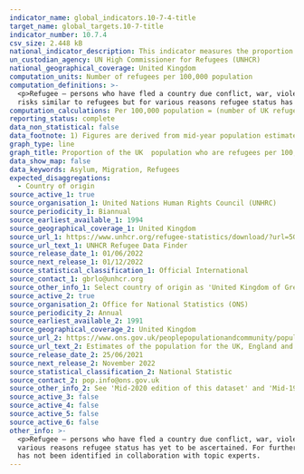 ```yaml
---
indicator_name: global_indicators.10-7-4-title
target_name: global_targets.10-7-title
indicator_number: 10.7.4
csv_size: 2.448 kB
national_indicator_description: This indicator measures the proportion of UK nationals who are refugees abroad per 100,000 UK population and not the number of refugees residing within the UK.
un_custodian_agency: UN High Commissioner for Refugees (UNHCR)
national_geographical_coverage: United Kingdom
computation_units: Number of refugees per 100,000 population
computation_definitions: >-
  <p>Refugee – persons who have fled a country due conflict, war, violence or persecution to find safety in another country. UNHCR also define those in a refugee-like situations as a refugee within their data. These are people residing outside their country of origin, facing protection
  risks similar to refugees but for various reasons refugee status has yet to be  ascertained. For further information on UNHCR refugee definition see <a href=”https://www.unhcr.org/refugee-statistics/methodology/definition/. Refugee Methodology</a>.</p>
computation_calculations: Per 100,000 population = (number of UK refugess/(UK mid-year population + number of UK refugees)) * 100,000
reporting_status: complete
data_non_statistical: false
data_footnote: 1) Figures are derived from mid-year population estimates. 2) Refugee figures include those in refugee-like situations. 
graph_type: line
graph_title: Proportion of the UK  population who are refugees per 100,000 population
data_show_map: false
data_keywords: Asylum, Migration, Refugees
expected_disaggregations:
  - Country of origin
source_active_1: true
source_organisation_1: United Nations Human Rights Council (UNHRC)
source_periodicity_1: Biannual
source_earliest_available_1: 1994
source_geographical_coverage_1: United Kingdom
source_url_1: https://www.unhcr.org/refugee-statistics/download/?url=5G7Uz6
source_url_text_1: UNHCR Refugee Data Finder
source_release_date_1: 01/06/2022
source_next_release_1: 01/12/2022
source_statistical_classification_1: Official International
source_contact_1: gbrlo@unhcr.org
source_other_info_1: Select country of origin as 'United Kingdom of Great Britain and Northern Ireland'. 
source_active_2: true
source_organisation_2: Office for National Statistics (ONS)
source_periodicity_2: Annual
source_earliest_available_2: 1991
source_geographical_coverage_2: United Kingdom
source_url_2: https://www.ons.gov.uk/peoplepopulationandcommunity/populationandmigration/populationestimates/datasets/populationestimatesforukenglandandwalesscotlandandnorthernireland
source_url_text_2: Estimates of the population for the UK, England and Wales (ONS)
source_release_date_2: 25/06/2021
source_next_release_2: November 2022
source_statistical_classification_2: National Statistic
source_contact_2: pop.info@ons.gov.uk
source_other_info_2: See 'Mid-2020 edition of this dataset' and 'Mid-1991 to Mid-2000 edition of this dataset'
source_active_3: false
source_active_4: false
source_active_5: false
source_active_6: false
other_info: >-
  <p>Refugee – persons who have fled a country due conflict, war, violence or persecution to find safety in another country. UNHCR also include those in refugee-like situations. These are people residing outside their country of origin, facing protection risks similar to refugees but for
  various reasons refugee status has yet to be ascertained. For further information on UNHCR refugee definitions see <a href=”https://www.unhcr.org/refugee-statistics/methodology/definition/. Refugee Methodology</a>.</p> Data follows the UN specification for this indicator. This indicator
  has not been identified in collaboration with topic experts.
---
```

